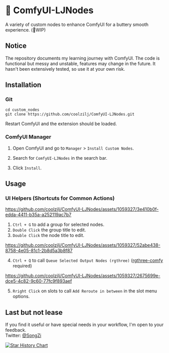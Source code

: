 # 🧈 ComfyUI-LJNodes

A variety of custom nodes to enhance ComfyUI for a buttery smooth experience. (🚧WIP)

## Notice

The repository documents my learning journey with ComfyUI. The code is functional but messy and unstable, features may change in the future.  It hasn't been extensively tested, so use it at your own risk.

## Installation

### Git

  ```
  cd custom_nodes
  git clone https://github.com/coolzilj/ComfyUI-LJNodes.git
  ```

Restart ComfyUI and the extension should be loaded.

### ComfyUI Manager

1. Open ComfyUI and go to `Manager` > `Install Custom Nodes`.

2. Search for `ComfyUI-LJNodes` in the search bar.

3. Click `Install`.

## Usage

### UI Helpers (Shortcuts for Common Actions)

https://github.com/coolzilj/ComfyUI-LJNodes/assets/1059327/3e410b0f-edda-4411-b35a-a252119ac7b7

1. `Ctrl + G` to add a group for selected nodes.
2. `Double Click` the group title to edit.
3. `Double Click` the node title to edit.

https://github.com/coolzilj/ComfyUI-LJNodes/assets/1059327/52abe438-8758-4e05-81c1-2b8d5a3b8f87

4. `Ctrl + Q` to call `Queue Selected Output Nodes (rgthree)` ([rgthree-comfy](https://github.com/rgthree/rgthree-comfy) required)


https://github.com/coolzilj/ComfyUI-LJNodes/assets/1059327/2675699e-dce5-4c82-9c60-77fc9f893aef


5. `Rright Click` on slots to call `Add Reroute in between` in the slot menu options.

## Last but not lease
If you find it useful or have special needs in your workflow, I'm open to your feedback.  
Twitter: [@SongZi](https://x.com/Songzi39590361)

[![Star History Chart](https://api.star-history.com/svg?repos=coolzilj/ComfyUI-LJNodes&type=Date)](https://star-history.com/#coolzilj/ComfyUI-LJNodes&Date)
